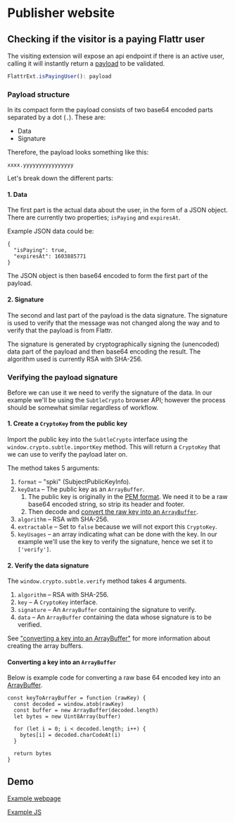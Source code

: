 # Publisher website
## Checking if the visitor is a paying Flattr user

The visiting extension will expose an api endpoint if there is an active user, calling it will instantly return a [payload](#payload) to be validated.
```js
FlattrExt.isPayingUser(): payload
```

### <a name="payload">Payload structure</a>

In its compact form the payload consists of two base64 encoded parts separated by a dot (`.`). These are:

* Data
* Signature

Therefore, the payload looks something like this:

`xxxx.yyyyyyyyyyyyyyyy`

Let's break down the different parts:

#### 1. Data

The first part is the actual data about the user, in the form of a JSON object. There are currently
two properties; `isPaying` and `expiresAt`.

Example JSON data could be:

	{
	  "isPaying": true,
	  "expiresAt": 1603885771
	}

The JSON object is then base64 encoded to form the first part of the payload.

#### 2. Signature

The second and last part of the payload is the data signature. The signature is used to verify that the message was not changed along the way and to verify that the payload is from Flattr.

The signature is generated by cryptographically signing the (unencoded) data part of the payload and then base64 encoding the result. The algorithm used is currently RSA with SHA-256.

### Verifying the payload signature
Before we can use it we need to verify the signature of the data. In our example we'll be using the `SubtleCrypto` browser API; however the process should be somewhat similar regardless of workflow.

#### 1. Create a `CryptoKey` from the public key

Import the public key into the `SubtleCrypto` interface using the `window.crypto.subtle.importKey` method. This will return a `CryptoKey` that we can use to verify the payload later on.

The method takes 5 arguments:

1. `format` – "spki" (SubjectPublicKeyInfo).
1. `keyData` – The public key as an `ArrayBuffer`.
	1. The public key is originally in the [PEM format](https://en.wikipedia.org/wiki/Privacy-Enhanced_Mail). We need it to be a raw base64 encoded string, so strip its header and footer.
	1. Then decode and [convert the raw key into an `ArrayBuffer`](#key-to-array-buffer).
1. `algorithm` – RSA with SHA-256.
1. `extractable` – Set to `false` because we will not export this `CryptoKey`.
1. `keyUsages` – an array indicating what can be done with the key. In our example we'll use the key to verify the signature, hence we set it to `['verify']`.

#### 2. Verify the data signature

The `window.crypto.subtle.verify` method takes 4 arguments.

1. `algorithm` – RSA with SHA-256.
1. `key` – A `CryptoKey` interface.
1. `signature` – An `ArrayBuffer` containing the signature to verify.
1. `data` – An `ArrayBuffer` containing the data whose signature is to be verified.

See ["converting a key into an ArrayBuffer"](#key-to-array-buffer) for more information about creating the array buffers.

#### <a name="key-to-array-buffer">Converting a key into an `ArrayBuffer`</a>

Below is example code for converting a raw base 64 encoded key into an [ArrayBuffer](https://developer.mozilla.org/en-US/docs/Web/JavaScript/Reference/Global_Objects/ArrayBuffer).

	const keyToArrayBuffer = function (rawKey) {
	  const decoded = window.atob(rawKey)
	  const buffer = new ArrayBuffer(decoded.length)
	  let bytes = new Uint8Array(buffer)

	  for (let i = 0; i < decoded.length; i++) {
	    bytes[i] = decoded.charCodeAt(i)
	  }

	  return bytes
	}

## Demo

[Example webpage](demo/index.html)

[Example JS](demo/main.js)